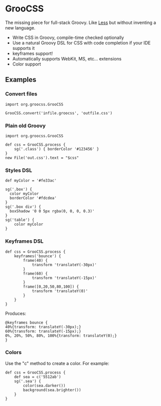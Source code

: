 
# GrooCSS

The missing piece for full-stack Groovy. Like [Less](http://lesscss.org/) but without inventing a new language.

- Write CSS in Groovy, compile-time checked optionally
- Use a natural Groovy DSL for CSS with code completion if your IDE supports it
- keyframes support!
- Automatically supports WebKit, MS, etc... extensions
- Color support

## Examples

### Convert files

    import org.groocss.GrooCSS

    GrooCSS.convert('infile.groocss', 'outfile.css')

### Plain old Groovy

    import org.groocss.GrooCSS
    
    def css = GrooCSS.process {
        sg('.class') { borderColor '#123456' }
    }
    new File('out.css').text = "$css"

### Styles DSL

    def myColor = '#fe33ac'

    sg('.box') {
      color myColor
      borderColor '#fdcdea'
    }
    sg('.box div') {
      boxShadow '0 0 5px rgba(0, 0, 0, 0.3)'
    }
    sg('table') {
        color myColor
    }

### Keyframes DSL

    def css = GrooCSS.process {
        keyframes('bounce') {
            frame(40) {
                transform 'translateY(-30px)'
            }
            frame(60) {
                transform 'translateY(-15px)'
            }
            frame([0,20,50,80,100]) {
                transform 'translateY(0)'
            }
        }
    }
    
Produces:

    @keyframes bounce {
    40%{transform: translateY(-30px);}
    60%{transform: translateY(-15px);}
    0%, 20%, 50%, 80%, 100%{transform: translateY(0);}
    }

### Colors

Use the "c" method to create a color. For example:

    def css = GrooCSS.process {
        def sea = c('5512ab')
        sg('.sea') {
            color(sea.darker())
            background(sea.brighter())
        }
    }
    
